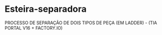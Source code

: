 # Esteira-separadora
PROCESSO DE SEPARAÇÃO DE DOIS TIPOS DE PEÇA (EM LADDER) - (TIA PORTAL V16 + FACTORY.IO)
